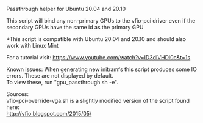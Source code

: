 Passthrough helper for Ubuntu 20.04 and 20.10<br/>

This script will bind any non-primary GPUs to the vfio-pci driver even if the secondary GPUs have the same id as the primary GPU<br/>

*This script is compatible with Ubuntu 20.04 and 20.10 and should also work with Linux Mint

For a tutorial visit: https://www.youtube.com/watch?v=ID3dlVHDl0c&t=1s

Known issues: When generating new initramfs this script produces some IO errors. These are not displayed by default. <br/>
To view these, run "gpu_passthrough.sh -e".

Sources:<br/>
vfio-pci-override-vga.sh is a slightly modified version of the script found here:<br/>
http://vfio.blogspot.com/2015/05/
